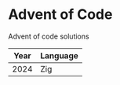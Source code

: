 # Advent of Code

Advent of code solutions

| Year | Language |
|------|----------|
| 2024 | Zig      |
